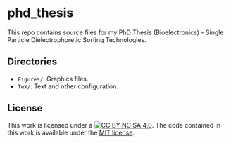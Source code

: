 # phd_thesis

This repo contains source files for my PhD Thesis (Bioelectronics) - Single Particle Dielectrophoretic Sorting Technologies.

## Directories

* `Figures/`: Graphics files.
* `TeX/`: Text and other configuration.

## License

This work is licensed under a [![CC BY NC SA 4.0](https://img.shields.io/badge/License-CC%20BY%20NC%20SA%204.0-green.svg)](https://creativecommons.org/licenses/by-nc-sa/4.0/). The code contained in this work is available under the [MIT license](https://opensource.org/licenses/MIT).
